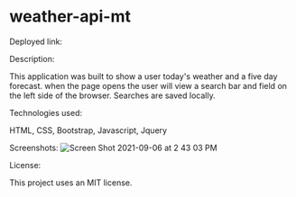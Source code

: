 
# weather-api-mt

Deployed link: 


Description:

This application was built to show a user today's weather and a five day forecast. when the page opens the user will view a search bar and field on the left side of the browser. Searches are saved locally. 

Technologies used: 

HTML, CSS, Bootstrap, Javascript, Jquery 

Screenshots:
![Screen Shot 2021-09-06 at 2 43 03 PM](https://user-images.githubusercontent.com/85652700/132262014-c5218fc1-2715-49c1-82da-34d74408f5d8.png)

License:

This project uses an MIT license. 

